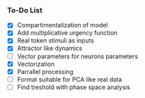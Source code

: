 
### To-Do List

- [x] Compartimentalization of model 
- [X] Add multiplicative urgency function
- [X] Real token stimuli as inputs
- [X] Attractor like dynamics
- [ ] Vector parameters for neurons parameters
- [X] Vectorization
- [X] Parrallel processing
- [ ] Format suitable for PCA like real data
- [ ] Find treshold with phase space analysis
